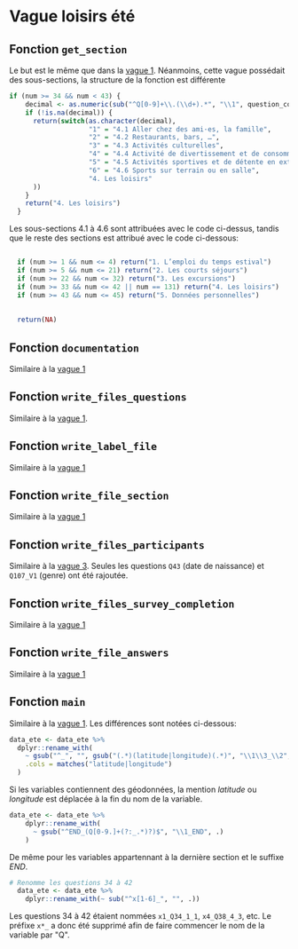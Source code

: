 # Vague loisirs été

## Fonction `get_section`
Le but est le même que dans la [vague 1](wave1.md#fonction-get_section). Néanmoins, cette vague possédait des sous-sections, la structure de la fonction est différente
```r
if (num >= 34 && num < 43) {
    decimal <- as.numeric(sub("^Q[0-9]+\\.(\\d+).*", "\\1", question_code))
    if (!is.na(decimal)) {
      return(switch(as.character(decimal),
                    "1" = "4.1 Aller chez des ami·es, la famille",
                    "2" = "4.2 Restaurants, bars, …",
                    "3" = "4.3 Activités culturelles",
                    "4" = "4.4 Activité de divertissement et de consommation",
                    "5" = "4.5 Activités sportives et de détente en extérieur",
                    "6" = "4.6 Sports sur terrain ou en salle",
                    "4. Les loisirs"
      ))
    }
    return("4. Les loisirs")
  }
```
Les sous-sections 4.1 à 4.6 sont attribuées avec le code ci-dessus, tandis que le reste des sections est attribué avec le code ci-dessous:
```r

  if (num >= 1 && num <= 4) return("1. L’emploi du temps estival")
  if (num >= 5 && num <= 21) return("2. Les courts séjours")
  if (num >= 22 && num <= 32) return("3. Les excursions")
  if (num >= 33 && num <= 42 || num == 131) return("4. Les loisirs")
  if (num >= 43 && num <= 45) return("5. Données personnelles")
  
  
  return(NA)
```

## Fonction `documentation`
Similaire à la [vague 1](wave1.md#fonction-documentation)

## Fonction `write_files_questions`
Similaire à la [vague 1](wave1.md#fonction-write_files_questions).

## Fonction `write_label_file`
Similaire à la [vague 1](wave1.md#fonciton-write_label_file)

## Fonction `write_file_section`
Similaire à la [vague 1](wave1.md#fonction-write_file_section)

## Fonction `write_files_participants`
Similaire à la [vague 3](wave3.md#fonction-write_files_participants). Seules les questions `Q43` (date de naissance) et `Q107_V1` (genre) ont été rajoutée.

## Fonction `write_files_survey_completion`
Similaire à la [vague 1](wave1.md#fonction-write_files_survey_completion)

## Fonction `write_file_answers`
Similaire à la [vague 1](wave1.md#fonction-write_file_answers)

## Fonction `main`
Similaire à la [vague 1](wave1.md#fonction-main). Les différences sont notées ci-dessous:
```r
data_ete <- data_ete %>%
  dplyr::rename_with(
    ~ gsub("^_", "", gsub("(.*)(latitude|longitude)(.*)", "\\1\\3_\\2", .)),
    .cols = matches("latitude|longitude")
  )
```
Si les variables contiennent des géodonnées, la mention *latitude* ou *longitude* est déplacée à la fin du nom de la variable.

```r
data_ete <- data_ete %>%
    dplyr::rename_with(
      ~ gsub("^END_(Q[0-9.]+(?:_.*)?)$", "\\1_END", .)
    )
```
De même pour les variables appartennant à la dernière section et le suffixe *END*.
```r
# Renomme les questions 34 à 42
  data_ete <- data_ete %>%
    dplyr::rename_with(~ sub("^x[1-6]_", "", .))
```
Les questions 34 à 42 étaient nommées `x1_Q34_1_1`, `x4_Q38_4_3`, etc. Le préfixe `x*_` a donc été supprimé afin de faire commencer le nom de la variable par "Q".